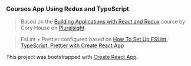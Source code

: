 ### Courses App Using Redux and TypeScript

> Based on the [Building Applications with React and Redux](https://app.pluralsight.com/library/courses/react-redux-react-router-es6) course by Cory House on [Pluralsight](http://www.pluralsight.com).

> EsLint + Prettier configured based on [How To Set Up ESLint, TypeScript, Prettier with Create React App](https://dev.to/benweiser/how-to-set-up-eslint-typescript-prettier-with-create-react-app-3675)

This project was bootstrapped with [Create React App](https://github.com/facebook/create-react-app).
